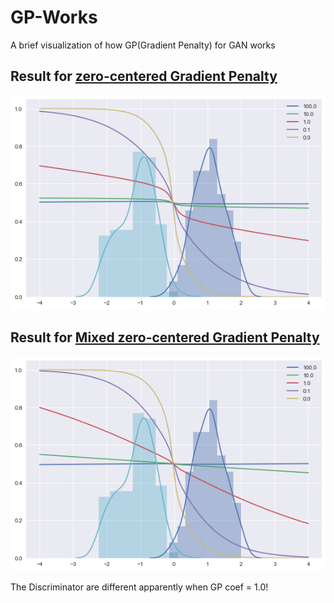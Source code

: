 # GP-Works
A brief visualization of how GP(Gradient Penalty) for GAN works



## Result for [zero-centered Gradient Penalty](<https://arxiv.org/abs/1801.04406>)

![zeroGP](./zeroGP.png)

## Result for [Mixed zero-centered Gradient Penalty](<https://openreview.net/pdf?id=ByxPYjC5KQ>)

![mixed_zeroGP](./mixed_zeroGP.png)



The Discriminator are different apparently when GP coef = 1.0!